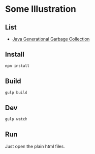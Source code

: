 # Some Illustration

## List
- [Java Generational Garbage Collection](src/gc)

## Install
```sh
npm install
```

## Build
```sh
gulp build
```

## Dev
```sh
gulp watch
```

## Run
Just open the plain html files.